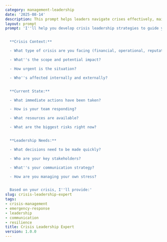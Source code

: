 ```yaml
---
category: management-leadership
date: '2025-08-14'
description: This prompt helps leaders navigate crises effectively, maintaining stability while guiding teams through uncertainty and change.
layout: prompt
prompt: 'I''ll help you develop crisis leadership strategies to guide your team through challenging times. Let''s assess your situation:


  **Crisis Context:**

  - What type of crisis are you facing (financial, operational, reputational, etc.)?

  - What''s the scope and potential impact?

  - How urgent is the situation?

  - Who''s affected internally and externally?


  **Current State:**

  - What immediate actions have been taken?

  - How is your team responding?

  - What resources are available?

  - What are the biggest risks right now?


  **Leadership Needs:**

  - What decisions need to be made quickly?

  - Who are your key stakeholders?

  - What''s your communication strategy?

  - How are you managing your own stress?


  Based on your crisis, I''ll provide:'
slug: crisis-leadership-expert
tags:
- crisis-management
- emergency-response
- leadership
- communication
- resilience
title: Crisis Leadership Expert
version: 1.0.0
---
```


